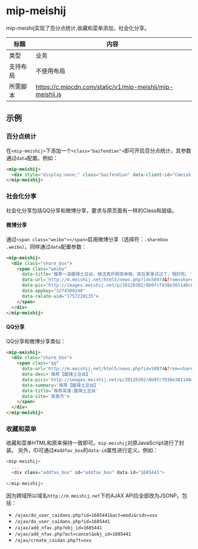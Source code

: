 # mip-meishij

mip-meishij实现了百分点统计,收藏和菜单添加，社会化分享。

标题|内容
----|----
类型|业务
支持布局|不使用布局
所需脚本|https://c.mipcdn.com/static/v1/mip-meishij/mip-meishij.js

## 示例

### 百分点统计

在`<mip-meishij>`下添加一个`<class="baifendian">`即可开启百分点统计，其参数通过`data`配置。例如：

```html
<mip-meishij>
  <div style="display:none;" class="baifendian" data-client-id="Cmeishijie" data-path="/service/meishijie_wap/meishijie_wap.js"></div>
</mip-meishij>
```

### 社会化分享

社会化分享包括QQ分享和微博分享，要求与原页面有一样的Class和层级。

#### 微博分享

通过`<span class="weibo"></span>`启用微博分享（选择符：`.sharebox .weibo`）。同样通过`data`配置参数： 

```html
<mip-meishij>
  <div class="share_box">
    <span class="weibo"
      data-title='推荐一道酸辣土豆丝，做法真的很简单哦，我在家里试过了，很好吃。'
      data-url='http://m.meishij.net/html5/news.php?id=58974&from=share'
      data-pic='http://images.meishij.net/p/20120302/8b0fcf838e381140c8c892bc8a437e3b.jpg'
      data-appkey="3274300248"
      data-ralate-uid="1757220135">
    </span>
  </div>
</mip-meishij>
```

#### QQ分享

QQ分享和微博分享类似：

```html
<mip-meishij>
  <div class="share_box">
    <span class="qq" 
      data-url='http://m.meishij.net/html5/news.php?id=58974&from=share'
      data-desc='推荐【酸辣土豆丝】'
      data-pics='http://images.meishij.net/p/20120302/8b0fcf838e381140c8c892bc8a437e3b.jpg'
      data-summary='推荐【酸辣土豆丝】'
      data-title='推荐菜谱:酸辣土豆丝'
      data-site='美食杰'>
    </span>
  </div>
</mip-meishij>
```

### 收藏和菜单

收藏和菜单HTML和原来保持一致即可。`mip-meishij`对原JavaScript进行了封装。
另外，ID可通过`#addfav_box`的`data-id`属性进行定义。例如：

```javascript
<mip-meishij>
  ...
  <div class="addfav_box" id="addfav_box" data-id="1685441">
  ...
</mip-meishij>
```

因为跨域所以域名`http://m.meishij.net`下的AJAX API应全部改为JSONP。包括：

* `/ajax/do_user_caidans.php?id=1685441&act=modi&rids=xxx`
* `/ajax/do_user_caidans.php?id=1685441`
* `/ajax/add_nfav.php?obj_id=1685441`
* `/ajax/add_nfav.php?act=cancel&obj_id=1685441`
* `/ajax/create_caidan.php?t=xxx`


